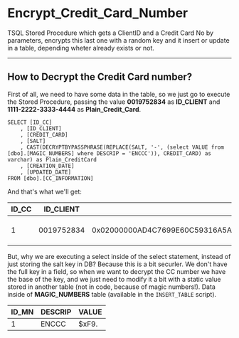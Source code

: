 # Encrypt_Credit_Card_Number
TSQL Stored Procedure which gets a ClientID and a Credit Card No by parameters, encrypts this last one with a random key and it insert or update in a table, depending wheter already exists or not.

 --------------------------

## How to Decrypt the Credit Card number?
First of all, we need to have some data in the table, so we just go to execute the Stored Procedure, passing the value **0019752834** as **ID_CLIENT** and **1111-2222-3333-4444** as **Plain_Credit_Card**.

```
SELECT [ID_CC]
	, [ID_CLIENT]
	, [CREDIT_CARD]
	, [SALT]
	, CAST(DECRYPTBYPASSPHRASE(REPLACE(SALT, '-', (select VALUE from [dbo].[MAGIC_NUMBERS] where DESCRIP = 'ENCCC')), CREDIT_CARD) as varchar) as Plain_CreditCard
	, [CREATION_DATE]
	, [UPDATED_DATE]
FROM [dbo].[CC_INFORMATION]
```

And that's what we'll get:

|ID_CC|ID_CLIENT|CREDIT_CARD|SALT|Plain_CreditCard|CREATION_DATE|UPDATED_DATE|
|-----|---------|-----------|----|----------------|-------------|------------|
|1|0019752834|0x02000000AD4C7699E60C59316A5A101A25C911504F99DFFFF74B4E3A561387E5963FABB79110C90B494B8327271268875DD3647D|0.9947271267606-400F-4331-9DCF-4CEDCA|1111-2222-3333-4444|2018-08-11 11:02:34.217|2018-08-11 11:02:34.217|

But, why we are executing a select inside of the select statement, instead of just storing the salt key in DB? Because this is a bit securler. We don't have the full key in a field, so when we want to decrypt the CC number we have the base of the key, and we just need to modify it a bit with a static value stored in another table (not in code, because of magic numbers!). Data inside of **MAGIC_NUMBERS** table (available in the ```INSERT_TABLE``` script).

|ID_MN|DESCRIP|VALUE|
|-----|-------|-----|
|1|ENCCC|$xF9.|
